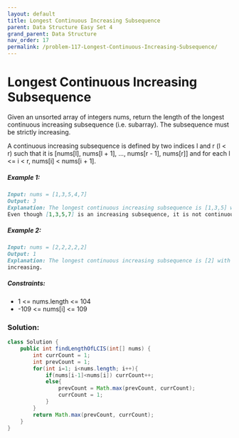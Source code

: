 ```yaml
---
layout: default
title: Longest Continuous Increasing Subsequence
parent: Data Structure Easy Set 4
grand_parent: Data Structure
nav_order: 17
permalink: /problem-117-Longest-Continuous-Increasing-Subsequence/
---
```

# Longest Continuous Increasing Subsequence

Given an unsorted array of integers nums, return the length of the longest continuous increasing subsequence (i.e. subarray). The subsequence must be strictly increasing.

A continuous increasing subsequence is defined by two indices l and r (l < r) such that it is [nums[l], nums[l + 1], ..., nums[r - 1], nums[r]] and for each l <= i < r, nums[i] < nums[i + 1].

##### Example 1:
```markdown
Input: nums = [1,3,5,4,7]
Output: 3
Explanation: The longest continuous increasing subsequence is [1,3,5] with length 3.
Even though [1,3,5,7] is an increasing subsequence, it is not continuous as elements 5 and 7 are separated by element 4.
```

##### Example 2:
```markdown
Input: nums = [2,2,2,2,2]
Output: 1
Explanation: The longest continuous increasing subsequence is [2] with length 1. Note that it must be strictly
increasing.
```

##### Constraints:
* 1 <= nums.length <= 104
* -109 <= nums[i] <= 109

### Solution:
```java
class Solution {
    public int findLengthOfLCIS(int[] nums) {
        int currCount = 1;
        int prevCount = 1;
        for(int i=1; i<nums.length; i++){
            if(nums[i-1]<nums[i]) currCount++;
            else{
                prevCount = Math.max(prevCount, currCount);
                currCount = 1;
            }
        }
        return Math.max(prevCount, currCount);
    }
}
```
